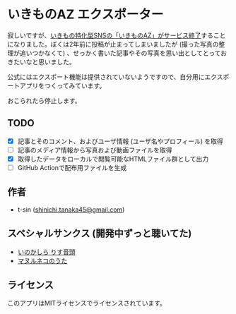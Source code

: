# いきものAZ エクスポーター

寂しいですが、[いきもの特化型SNSの「いきものAZ」がサービス終了](https://ikimonoaz.ikimonopal.jp/article/56123)することになりました。ぼくは2年前に投稿が止まってしまいましたが (撮った写真の整理が追いつかなくて) 、せっかく書いた記事やその写真を思い出としてとっておきたいなと思いました。

公式にはエクスポート機能は提供されていないようですので、自分用にエクスポートアプリをつくってみています。

おこられたら停止します。

## TODO

- [x] 記事とそのコメント、およびユーザ情報 (ユーザ名やプロフィール) を取得
- [ ] 記事のメディア情報から写真および動画ファイルを取得
- [x] 取得したデータをローカルで閲覧可能なHTMLファイル群として出力
- [ ] GitHub Actionで配布用ファイルを生成

## 作者

- t-sin (<shinichi.tanaka45@gmail.com>)

## スペシャルサンクス (開発中ずっと聴いてた)

- [いのかしら りす音頭](https://www.tokyo-zoo.net/topic/topics_detail?kind=news&inst=&link_num=25526)
- [マヌルネコのうた](https://www.youtube.com/watch?v=5YLSP6b6yHg)

## ライセンス

このアプリはMITライセンスでライセンスされています。

